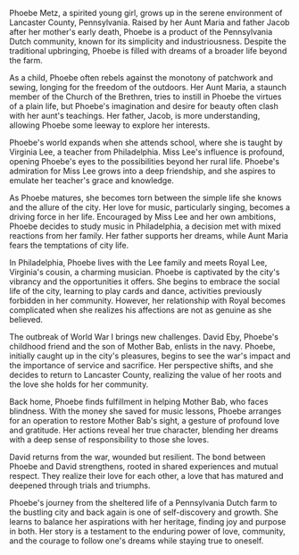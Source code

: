 Phoebe Metz, a spirited young girl, grows up in the serene environment of Lancaster County, Pennsylvania. Raised by her Aunt Maria and father Jacob after her mother's early death, Phoebe is a product of the Pennsylvania Dutch community, known for its simplicity and industriousness. Despite the traditional upbringing, Phoebe is filled with dreams of a broader life beyond the farm.

As a child, Phoebe often rebels against the monotony of patchwork and sewing, longing for the freedom of the outdoors. Her Aunt Maria, a staunch member of the Church of the Brethren, tries to instill in Phoebe the virtues of a plain life, but Phoebe's imagination and desire for beauty often clash with her aunt's teachings. Her father, Jacob, is more understanding, allowing Phoebe some leeway to explore her interests.

Phoebe's world expands when she attends school, where she is taught by Virginia Lee, a teacher from Philadelphia. Miss Lee's influence is profound, opening Phoebe's eyes to the possibilities beyond her rural life. Phoebe's admiration for Miss Lee grows into a deep friendship, and she aspires to emulate her teacher's grace and knowledge.

As Phoebe matures, she becomes torn between the simple life she knows and the allure of the city. Her love for music, particularly singing, becomes a driving force in her life. Encouraged by Miss Lee and her own ambitions, Phoebe decides to study music in Philadelphia, a decision met with mixed reactions from her family. Her father supports her dreams, while Aunt Maria fears the temptations of city life.

In Philadelphia, Phoebe lives with the Lee family and meets Royal Lee, Virginia's cousin, a charming musician. Phoebe is captivated by the city's vibrancy and the opportunities it offers. She begins to embrace the social life of the city, learning to play cards and dance, activities previously forbidden in her community. However, her relationship with Royal becomes complicated when she realizes his affections are not as genuine as she believed.

The outbreak of World War I brings new challenges. David Eby, Phoebe's childhood friend and the son of Mother Bab, enlists in the navy. Phoebe, initially caught up in the city's pleasures, begins to see the war's impact and the importance of service and sacrifice. Her perspective shifts, and she decides to return to Lancaster County, realizing the value of her roots and the love she holds for her community.

Back home, Phoebe finds fulfillment in helping Mother Bab, who faces blindness. With the money she saved for music lessons, Phoebe arranges for an operation to restore Mother Bab's sight, a gesture of profound love and gratitude. Her actions reveal her true character, blending her dreams with a deep sense of responsibility to those she loves.

David returns from the war, wounded but resilient. The bond between Phoebe and David strengthens, rooted in shared experiences and mutual respect. They realize their love for each other, a love that has matured and deepened through trials and triumphs.

Phoebe's journey from the sheltered life of a Pennsylvania Dutch farm to the bustling city and back again is one of self-discovery and growth. She learns to balance her aspirations with her heritage, finding joy and purpose in both. Her story is a testament to the enduring power of love, community, and the courage to follow one's dreams while staying true to oneself.